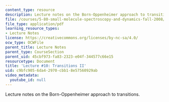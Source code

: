 ```yaml
---
content_type: resource
description: Lecture notes on the Born-Oppenheimer approach to transitions.
file: /courses/5-80-small-molecule-spectroscopy-and-dynamics-fall-2008/c9bfc9056da42970cbb18e57560929ab_10_580ln_fa08.pdf
file_type: application/pdf
learning_resource_types:
- Lecture Notes
license: https://creativecommons.org/licenses/by-nc-sa/4.0/
ocw_type: OCWFile
parent_title: Lecture Notes
parent_type: CourseSection
parent_uid: 45cbf973-fa83-2323-e04f-344577c66e15
resourcetype: Document
title: 'Lecture #10: Transitions II'
uid: c9bfc905-6da4-2970-cbb1-8e57560929ab
video_metadata:
  youtube_id: null
---
```

Lecture notes on the Born-Oppenheimer approach to transitions.